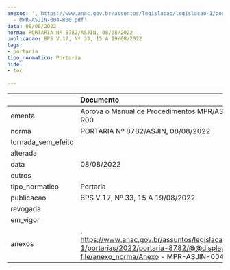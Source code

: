 ```yaml
---
anexos: ', https://www.anac.gov.br/assuntos/legislacao/legislacao-1/portarias/2022/portaria-8782/@@display-file/anexo_norma/Anexo
  - MPR-ASJIN-004-R00.pdf'
data: 08/08/2022
norma: PORTARIA Nº 8782/ASJIN, 08/08/2022
publicacao: BPS V.17, Nº 33, 15 A 19/08/2022
tags:
- portaria
tipo_normatico: Portaria
hide: 
- toc 
 
---
```


|                    | Documento                                                                                                                                        |
|:-------------------|:-------------------------------------------------------------------------------------------------------------------------------------------------|
| ementa             | Aprova o Manual de Procedimentos MPR/ASJIN 004-R00                                                                                               |
| norma              | PORTARIA Nº 8782/ASJIN, 08/08/2022                                                                                                               |
| tornada_sem_efeito |                                                                                                                                                  |
| alterada           |                                                                                                                                                  |
| data               | 08/08/2022                                                                                                                                       |
| outros             |                                                                                                                                                  |
| tipo_normatico     | Portaria                                                                                                                                         |
| publicacao         | BPS V.17, Nº 33, 15 A 19/08/2022                                                                                                                 |
| revogada           |                                                                                                                                                  |
| em_vigor           |                                                                                                                                                  |
| anexos             | , https://www.anac.gov.br/assuntos/legislacao/legislacao-1/portarias/2022/portaria-8782/@@display-file/anexo_norma/Anexo - MPR-ASJIN-004-R00.pdf |